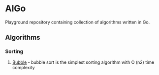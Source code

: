 # AlGo

Playground repository containing collection of algorithms written in Go.

## Algorithms

### Sorting

1. [Bubble](https://github.com/bartossh/AlGo/blob/main/bubblesort/bubblesort.go) - bubble sort is the simplest sorting algorithm with O (n2) time complexity

